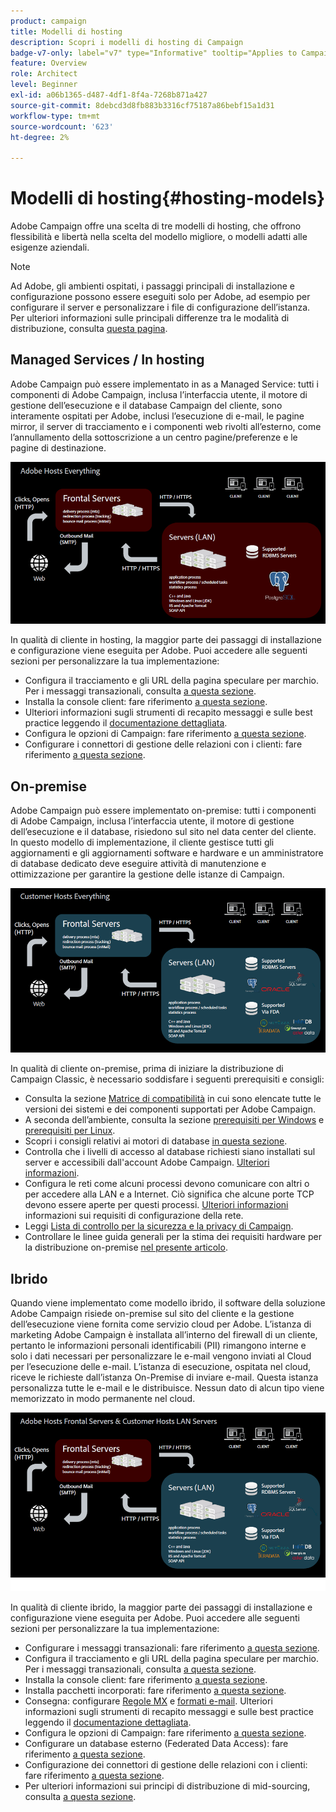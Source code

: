 ```yaml
---
product: campaign
title: Modelli di hosting
description: Scopri i modelli di hosting di Campaign
badge-v7-only: label="v7" type="Informative" tooltip="Applies to Campaign Classic v7 only"
feature: Overview
role: Architect
level: Beginner
exl-id: a06b1365-d487-4df1-8f4a-7268b871a427
source-git-commit: 8debcd3d8fb883b3316cf75187a86bebf15a1d31
workflow-type: tm+mt
source-wordcount: '623'
ht-degree: 2%

---
```


# Modelli di hosting{#hosting-models}



Adobe Campaign offre una scelta di tre modelli di hosting, che offrono flessibilità e libertà nella scelta del modello migliore, o modelli adatti alle esigenze aziendali.

>[!NOTE]
>
>Ad Adobe, gli ambienti ospitati, i passaggi principali di installazione e configurazione possono essere eseguiti solo per Adobe, ad esempio per configurare il server e personalizzare i file di configurazione dell’istanza. Per ulteriori informazioni sulle principali differenze tra le modalità di distribuzione, consulta [questa pagina](../../installation/using/capability-matrix.md).

## Managed Services / In hosting

Adobe Campaign può essere implementato in as a Managed Service: tutti i componenti di Adobe Campaign, inclusa l’interfaccia utente, il motore di gestione dell’esecuzione e il database Campaign del cliente, sono interamente ospitati per Adobe, inclusi l’esecuzione di e-mail, le pagine mirror, il server di tracciamento e i componenti web rivolti all’esterno, come l’annullamento della sottoscrizione a un centro pagine/preferenze e le pagine di destinazione.

![](assets/deployment_hosted.png)

In qualità di cliente in hosting, la maggior parte dei passaggi di installazione e configurazione viene eseguita per Adobe. Puoi accedere alle seguenti sezioni per personalizzare la tua implementazione:

* Configura il tracciamento e gli URL della pagina speculare per marchio. Per i messaggi transazionali, consulta [a questa sezione](../../message-center/using/additional-configurations.md#configuring-multibranding).
* Installa la console client: fare riferimento [a questa sezione](../../installation/using/installing-the-client-console.md).
* Ulteriori informazioni sugli strumenti di recapito messaggi e sulle best practice leggendo il [documentazione dettagliata](../../delivery/using/about-deliverability.md).
* Configura le opzioni di Campaign: fare riferimento [a questa sezione](../../installation/using/configuring-campaign-options.md).
* Configurare i connettori di gestione delle relazioni con i clienti: fare riferimento [a questa sezione](../../platform/using/crm-connectors.md).

## On-premise

Adobe Campaign può essere implementato on-premise: tutti i componenti di Adobe Campaign, inclusa l’interfaccia utente, il motore di gestione dell’esecuzione e il database, risiedono sul sito nel data center del cliente. In questo modello di implementazione, il cliente gestisce tutti gli aggiornamenti e gli aggiornamenti software e hardware e un amministratore di database dedicato deve eseguire attività di manutenzione e ottimizzazione per garantire la gestione delle istanze di Campaign.

![](assets/deployment_onpremise.png)

In qualità di cliente on-premise, prima di iniziare la distribuzione di Campaign Classic, è necessario soddisfare i seguenti prerequisiti e consigli:

* Consulta la sezione [Matrice di compatibilità](../../rn/using/compatibility-matrix.md) in cui sono elencate tutte le versioni dei sistemi e dei componenti supportati per Adobe Campaign.
* A seconda dell’ambiente, consulta la sezione [prerequisiti per Windows](../../installation/using/prerequisites-of-campaign-installation-in-windows.md) e [prerequisiti per Linux](../../installation/using/prerequisites-of-campaign-installation-in-linux.md).
* Scopri i consigli relativi ai motori di database [in questa sezione](../../installation/using/database.md).
* Controlla che i livelli di accesso al database richiesti siano installati sul server e accessibili dall&#39;account Adobe Campaign. [Ulteriori informazioni](../../installation/using/application-server.md).
* Configura le reti come alcuni processi devono comunicare con altri o per accedere alla LAN e a Internet. Ciò significa che alcune porte TCP devono essere aperte per questi processi. [Ulteriori informazioni](../../installation/using/network-configuration.md) informazioni sui requisiti di configurazione della rete.
* Leggi [Lista di controllo per la sicurezza e la privacy di Campaign](https://helpx.adobe.com/it/campaign/kb/acc-security.html).
* Controllare le linee guida generali per la stima dei requisiti hardware per la distribuzione on-premise [nel presente articolo](https://helpx.adobe.com/it/campaign/kb/hardware-sizing-guide.html).

## Ibrido

Quando viene implementato come modello ibrido, il software della soluzione Adobe Campaign risiede on-premise sul sito del cliente e la gestione dell’esecuzione viene fornita come servizio cloud per Adobe. L’istanza di marketing Adobe Campaign è installata all’interno del firewall di un cliente, pertanto le informazioni personali identificabili (PII) rimangono interne e solo i dati necessari per personalizzare le e-mail vengono inviati al Cloud per l’esecuzione delle e-mail. L’istanza di esecuzione, ospitata nel cloud, riceve le richieste dall’istanza On-Premise di inviare e-mail. Questa istanza personalizza tutte le e-mail e le distribuisce. Nessun dato di alcun tipo viene memorizzato in modo permanente nel cloud.

![](assets/deployment_hybrid.png)

In qualità di cliente ibrido, la maggior parte dei passaggi di installazione e configurazione viene eseguita per Adobe. Puoi accedere alle seguenti sezioni per personalizzare la tua implementazione:

* Configurare i messaggi transazionali: fare riferimento [a questa sezione](../../message-center/using/transactional-messaging-architecture.md).
* Configura il tracciamento e gli URL della pagina speculare per marchio. Per i messaggi transazionali, consulta [a questa sezione](../../message-center/using/additional-configurations.md#configuring-multibranding).
* Installa la console client: fare riferimento [a questa sezione](../../installation/using/installing-the-client-console.md).
* Installa pacchetti incorporati: fare riferimento [a questa sezione](../../installation/using/installing-campaign-standard-packages.md).
* Consegna: configurare [Regole MX](../../installation/using/email-deliverability.md#mx-configuration) e [formati e-mail](../../installation/using/email-deliverability.md#managing-email-formats). Ulteriori informazioni sugli strumenti di recapito messaggi e sulle best practice leggendo il [documentazione dettagliata](../../delivery/using/about-deliverability.md).
* Configura le opzioni di Campaign: fare riferimento [a questa sezione](../../installation/using/configuring-campaign-options.md).
* Configurare un database esterno (Federated Data Access): fare riferimento [a questa sezione](../../installation/using/about-fda.md).
* Configurazione dei connettori di gestione delle relazioni con i clienti: fare riferimento [a questa sezione](../../platform/using/crm-connectors.md).
* Per ulteriori informazioni sui principi di distribuzione di mid-sourcing, consulta [a questa sezione](../../installation/using/mid-sourcing-deployment.md).
